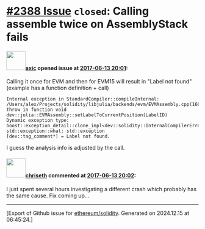 # [\#2388 Issue](https://github.com/ethereum/solidity/issues/2388) `closed`: Calling assemble twice on AssemblyStack fails

#### <img src="https://avatars.githubusercontent.com/u/20340?v=4" width="50">[axic](https://github.com/axic) opened issue at [2017-06-13 20:01](https://github.com/ethereum/solidity/issues/2388):

Calling it once for EVM and then for EVM15 will result in "Label not found" (example has a function definition + call)

```
Internal exception in StandardCompiler::compileInternal: /Users/alex/Projects/solidity/libjulia/backends/evm/EVMAssembly.cpp(166): Throw in function void dev::julia::EVMAssembly::setLabelToCurrentPosition(LabelID)
Dynamic exception type: boost::exception_detail::clone_impl<dev::solidity::InternalCompilerError>
std::exception::what: std::exception
[dev::tag_comment*] = Label not found.
```

I guess the analysis info is adjusted by the call.

#### <img src="https://avatars.githubusercontent.com/u/9073706?v=4" width="50">[chriseth](https://github.com/chriseth) commented at [2017-06-13 20:02](https://github.com/ethereum/solidity/issues/2388#issuecomment-308231624):

I just spent several hours investigating a different crash which probably has the same cause. Fix coming up...


-------------------------------------------------------------------------------



[Export of Github issue for [ethereum/solidity](https://github.com/ethereum/solidity). Generated on 2024.12.15 at 06:45:24.]
